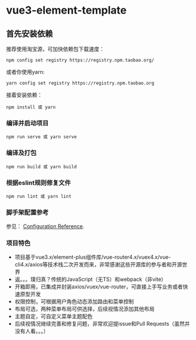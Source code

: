 # vue3-element-template

## 首先安装依赖
推荐使用淘宝源，可加快依赖包下载速度：
```
npm config set registry https://registry.npm.taobao.org/
```
或者你使用yarn:
```
yarn config set registry https://registry.npm.taobao.org
```
接着安装依赖：
```
npm install 或 yarn
```

### 编译并启动项目
```
npm run serve 或 yarn serve
```

### 编译及打包
```
npm run build 或 yarn build
```

### 根据eslint规则修复文件
```
npm run lint 或 yarn lint
```

### 脚手架配置参考
参见： [Configuration Reference](https://cli.vuejs.org/config/).

### 项目特色

* 项目基于vue3.x/element-plus组件库/vue-router4.x/vuex4.x/vue-cli4.x/axios等技术栈二次开发而来，非常感谢这些开源库的参与者和开源世界
* 返。。。璞归真？传统的JavaScript（无TS）和webpack（非vite）
* 开箱即用，已集成并封装axios/vuex/vue-router，可直接上手写业务或者快速原型开发
* 权限控制，可根据用户角色动态添加路由和菜单控制
* 布局可选，两种菜单布局可供选择，后续视情况添加其他布局
* 主题自定，可自定义菜单主题配色
* 后续视情况继续完善和修复问题，非常欢迎提issue和Pull Requests（虽然并没有人看。。。）

